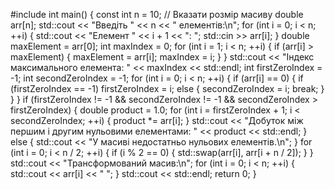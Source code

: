 #include <iostream>
int main() {
    const int n = 10; // Вказати розмір масиву
    double arr[n];
    std::cout << "Введіть " << n << " елементів:\n";
    for (int i = 0; i < n; ++i) {
        std::cout << "Елемент " << i + 1 << ": ";
        std::cin >> arr[i];
    }
    double maxElement = arr[0];
    int maxIndex = 0;
    for (int i = 1; i < n; ++i) {
        if (arr[i] > maxElement) {
            maxElement = arr[i];
            maxIndex = i;
        }
    }
    std::cout << "Індекс максимального елемента: " << maxIndex << std::endl;
    int firstZeroIndex = -1;
    int secondZeroIndex = -1;
    for (int i = 0; i < n; ++i) {
        if (arr[i] == 0) {
            if (firstZeroIndex == -1)
                firstZeroIndex = i;
            else {
                secondZeroIndex = i;
                break;
            }
        }
    }
    if (firstZeroIndex != -1 && secondZeroIndex != -1 && secondZeroIndex > firstZeroIndex) {
        double product = 1.0;
        for (int i = firstZeroIndex + 1; i < secondZeroIndex; ++i) {
            product *= arr[i];
        }
        std::cout << "Добуток між першим і другим нульовими елементами: " << product << std::endl;
    } else {
        std::cout << "У масиві недостатньо нульових елементів.\n";
    }
    for (int i = 0; i < n / 2; ++i) {
        if (i % 2 == 0) {
            std::swap(arr[i], arr[i + n / 2]);
        }
    }
    std::cout << "Трансформований масив:\n";
    for (int i = 0; i < n; ++i) {
        std::cout << arr[i] << " ";
    }
    std::cout << std::endl;
    return 0;
}
